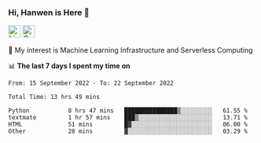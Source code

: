 ### Hi, Hanwen is Here 👋
<p>
	<a href="https://www.linkedin.com/in/liu-hanwen/"><img src="https://img.shields.io/badge/@hanwen-0A66C2?style=flat&logo=LinkedIn&logoColor=white" alt="Linkedin"  height="25px"/></a> 
	<a href="https://scholar.google.com/citations?user=HDF0su0AAAAJ"><img src="https://img.shields.io/badge/scholar-4385FE.svg?&style=plastic&logo=google-scholar&logoColor=white" alt="Google Scholar" height="25px"> </a>
</p>
🌱 My interest is Machine Learning Infrastructure and Serverless Computing

📊 **The last 7 days I spent my time on** 
<!--START_SECTION:waka-->

```text
From: 15 September 2022 - To: 22 September 2022

Total Time: 13 hrs 49 mins

Python           8 hrs 47 mins   ███████████████▒░░░░░░░░░   61.55 %
textmate         1 hr 57 mins    ███▒░░░░░░░░░░░░░░░░░░░░░   13.71 %
HTML             51 mins         █▓░░░░░░░░░░░░░░░░░░░░░░░   06.00 %
Other            28 mins         ▓░░░░░░░░░░░░░░░░░░░░░░░░   03.29 %
```

<!--END_SECTION:waka-->


<!--
**david990917/david990917** is a ✨ _special_ ✨ repository because its `README.md` (this file) appears on your GitHub profile.

Here are some ideas to get you started:

- 🔭 I’m currently working on ...
- 🌱 I’m currently learning ...
- 👯 I’m looking to collaborate on ...
- 🤔 I’m looking for help with ...
- 💬 Ask me about ...
- 📫 How to reach me: ...
- 😄 Pronouns: ...
- ⚡ Fun fact: ...
-->
